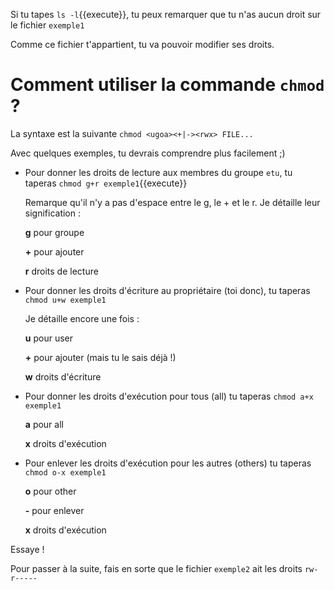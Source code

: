 Si tu tapes `ls -l`{{execute}}, tu peux remarquer que tu n'as aucun droit sur le fichier `exemple1` 

Comme ce fichier t'appartient, tu va pouvoir modifier ses droits.

# Comment utiliser la commande `chmod` ?

La syntaxe est la suivante `chmod <ugoa><+|-><rwx> FILE...`

Avec quelques exemples, tu devrais comprendre plus facilement ;)

* Pour donner les droits de lecture aux membres du groupe `etu`, tu taperas `chmod g+r exemple1`{{execute}}

  Remarque qu'il n'y a pas d'espace entre le g, le + et le r. Je détaille leur signification :
  
  **g** pour groupe
  
  **+** pour ajouter
  
  **r** droits de lecture
 
* Pour donner les droits d'écriture au propriétaire (toi donc), tu taperas `chmod u+w exemple1`

  Je détaille encore une fois :
  
  **u** pour user
  
  **+** pour ajouter (mais tu le sais déjà !)
  
  **w** droits d'écriture

* Pour donner les droits d'exécution pour tous (all)  tu taperas `chmod a+x exemple1`

  **a** pour all
  
  **x** droits d'exécution
  
* Pour enlever les droits d'exécution pour les autres (others) tu taperas `chmod o-x exemple1`

  **o** pour other

  **-** pour enlever
  
  **x** droits d'exécution


Essaye !

Pour passer à la suite, fais en sorte que le fichier `exemple2` ait les droits
`rw-r-----`

